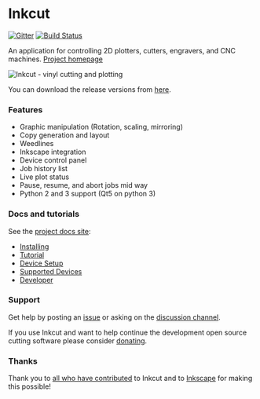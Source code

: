 # Inkcut

[![Gitter](https://img.shields.io/gitter/room/nwjs/nw.js.svg)](https://gitter.im/inkcut/discussion) [![Build Status](https://travis-ci.org/codelv/inkcut.svg?branch=master)](https://travis-ci.org/codelv/inkcut) 

An application for controlling 2D plotters, cutters, engravers, and CNC machines. [Project homepage](https://www.codelv.com/projects/inkcut/)

![Inkcut - vinyl cutting and plotting](https://user-images.githubusercontent.com/380158/34273634-29e60a08-e663-11e7-9977-5125eae738f7.gif)

You can download the release versions from [here](https://github.com/codelv/inkcut/releases). 

### Features

- Graphic manipulation (Rotation, scaling, mirroring)
- Copy generation and layout
- Weedlines
- Inkscape integration
- Device control panel
- Job history list
- Live plot status
- Pause, resume, and abort jobs mid way
- Python 2 and 3 support (Qt5 on python 3) 
 
### Docs and tutorials

See the [project docs site](https://www.codelv.com/projects/inkcut/docs/):

* [Installing](https://www.codelv.com/projects/inkcut/docs/installing)
* [Tutorial](https://www.codelv.com/projects/inkcut/docs/tutorial)
* [Device Setup](https://www.codelv.com/projects/inkcut/docs/device-setup)
* [Supported Devices](https://www.codelv.com/projects/inkcut/docs/supported-devices)
* [Developer](https://www.codelv.com/projects/inkcut/docs/developer)

### Support

Get help by posting an [issue](https://github.com/codelv/inkcut/issues) or asking on the [discussion channel](https://gitter.im/inkcut/discussion). 

If you use Inkcut and want to help continue the development open source cutting software 
please consider [donating](https://www.codelv.com/projects/inkcut/support/). 

### Thanks

Thank you to [all who have contributed](https://github.com/codelv/inkcut/graphs/contributors) to Inkcut and to [Inkscape](http://inkscape.org/) for making this possible!
